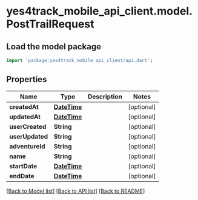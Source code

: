 # yes4track_mobile_api_client.model.PostTrailRequest

## Load the model package
```dart
import 'package:yes4track_mobile_api_client/api.dart';
```

## Properties
Name | Type | Description | Notes
------------ | ------------- | ------------- | -------------
**createdAt** | [**DateTime**](DateTime.md) |  | [optional] 
**updatedAt** | [**DateTime**](DateTime.md) |  | [optional] 
**userCreated** | **String** |  | [optional] 
**userUpdated** | **String** |  | [optional] 
**adventureId** | **String** |  | [optional] 
**name** | **String** |  | [optional] 
**startDate** | [**DateTime**](DateTime.md) |  | [optional] 
**endDate** | [**DateTime**](DateTime.md) |  | [optional] 

[[Back to Model list]](../README.md#documentation-for-models) [[Back to API list]](../README.md#documentation-for-api-endpoints) [[Back to README]](../README.md)


